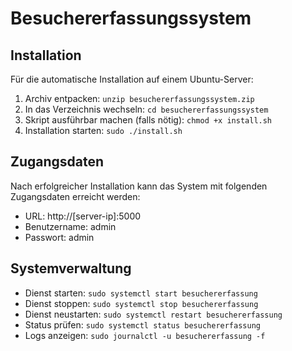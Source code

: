 # Besuchererfassungssystem

## Installation

Für die automatische Installation auf einem Ubuntu-Server:

1. Archiv entpacken: `unzip besuchererfassungssystem.zip`
2. In das Verzeichnis wechseln: `cd besuchererfassungssystem`
3. Skript ausführbar machen (falls nötig): `chmod +x install.sh`
4. Installation starten: `sudo ./install.sh`

## Zugangsdaten

Nach erfolgreicher Installation kann das System mit folgenden Zugangsdaten erreicht werden:

- URL: http://[server-ip]:5000
- Benutzername: admin
- Passwort: admin

## Systemverwaltung

- Dienst starten: `sudo systemctl start besuchererfassung`
- Dienst stoppen: `sudo systemctl stop besuchererfassung`
- Dienst neustarten: `sudo systemctl restart besuchererfassung`
- Status prüfen: `sudo systemctl status besuchererfassung`
- Logs anzeigen: `sudo journalctl -u besuchererfassung -f`
